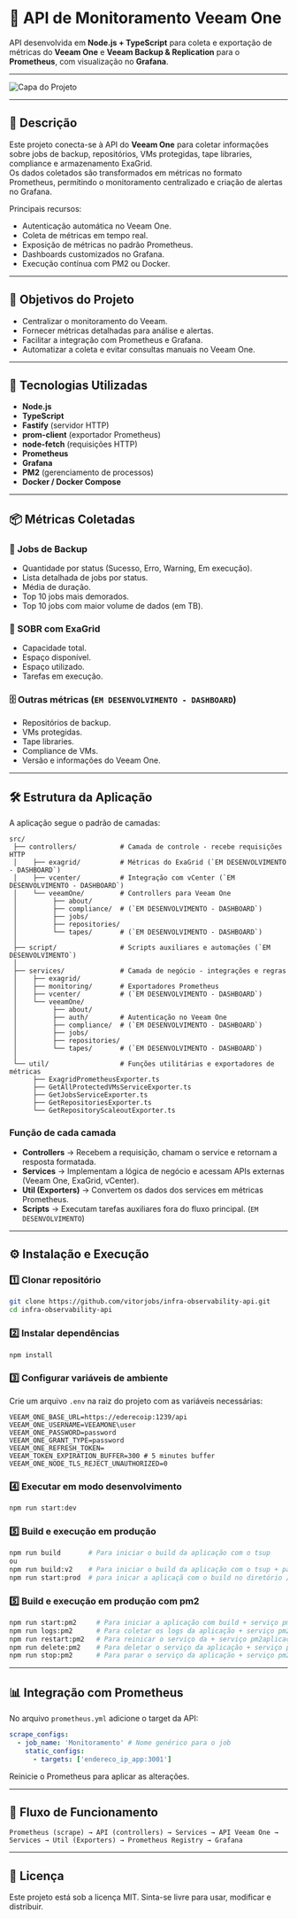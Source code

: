 # 📡 API de Monitoramento Veeam One

API desenvolvida em **Node.js + TypeScript** para coleta e exportação de métricas do **Veeam One** e **Veeam Backup & Replication** para o **Prometheus**, com visualização no **Grafana**.

---
![Capa do Projeto](./docs/Veeam_One_Summary.gif)

---

## 📖 Descrição

Este projeto conecta-se à API do **Veeam One** para coletar informações sobre jobs de backup, repositórios, VMs protegidas, tape libraries, compliance e armazenamento ExaGrid.  
Os dados coletados são transformados em métricas no formato Prometheus, permitindo o monitoramento centralizado e criação de alertas no Grafana.

Principais recursos:

- Autenticação automática no Veeam One.
- Coleta de métricas em tempo real.
- Exposição de métricas no padrão Prometheus.
- Dashboards customizados no Grafana.
- Execução contínua com PM2 ou Docker.

---

## 🎯 Objetivos do Projeto

- Centralizar o monitoramento do Veeam.
- Fornecer métricas detalhadas para análise e alertas.
- Facilitar a integração com Prometheus e Grafana.
- Automatizar a coleta e evitar consultas manuais no Veeam One.

---

## 🚀 Tecnologias Utilizadas

- **Node.js**
- **TypeScript**
- **Fastify** (servidor HTTP)
- **prom-client** (exportador Prometheus)
- **node-fetch** (requisições HTTP)
- **Prometheus**
- **Grafana**
- **PM2** (gerenciamento de processos)
- **Docker / Docker Compose**

---

## 📦 Métricas Coletadas

### 📂 Jobs de Backup
- Quantidade por status (Sucesso, Erro, Warning, Em execução).
- Lista detalhada de jobs por status.
- Média de duração.
- Top 10 jobs mais demorados.
- Top 10 jobs com maior volume de dados (em TB).

### 💾 SOBR com ExaGrid
- Capacidade total.
- Espaço disponível.
- Espaço utilizado.
- Tarefas em execução.

### 🗄️ Outras métricas (`EM DESENVOLVIMENTO - DASHBOARD`)
- Repositórios de backup.
- VMs protegidas.
- Tape libraries.
- Compliance de VMs.
- Versão e informações do Veeam One.

---

## 🛠️ Estrutura da Aplicação

A aplicação segue o padrão de camadas:

```
src/
 ├── controllers/           # Camada de controle - recebe requisições HTTP
 │    ├── exagrid/          # Métricas do ExaGrid (`EM DESENVOLVIMENTO - DASHBOARD`)
 │    ├── vcenter/          # Integração com vCenter (`EM DESENVOLVIMENTO - DASHBOARD`)
 │    └── veeamOne/         # Controllers para Veeam One
 │         ├── about/
 │         ├── compliance/  # (`EM DESENVOLVIMENTO - DASHBOARD`)
 │         ├── jobs/
 │         ├── repositories/
 │         └── tapes/       # (`EM DESENVOLVIMENTO - DASHBOARD`) 
 │
 ├── script/                # Scripts auxiliares e automações (`EM DESENVOLVIMENTO`)
 │
 ├── services/              # Camada de negócio - integrações e regras
 │    ├── exagrid/
 │    ├── monitoring/       # Exportadores Prometheus
 │    ├── vcenter/          # (`EM DESENVOLVIMENTO - DASHBOARD`)
 │    └── veeamOne/
 │         ├── about/
 │         ├── auth/        # Autenticação no Veeam One
 │         ├── compliance/  # (`EM DESENVOLVIMENTO - DASHBOARD`)
 │         ├── jobs/
 │         ├── repositories/
 │         └── tapes/       # (`EM DESENVOLVIMENTO - DASHBOARD`)
 │
 └── util/                  # Funções utilitárias e exportadores de métricas
      ├── ExagridPrometheusExporter.ts
      ├── GetAllProtectedVMsServiceExporter.ts
      ├── GetJobsServiceExporter.ts
      ├── GetRepositoriesExporter.ts
      └── GetRepositoryScaleoutExporter.ts
```

### Função de cada camada

- **Controllers** → Recebem a requisição, chamam o service e retornam a resposta formatada.
- **Services** → Implementam a lógica de negócio e acessam APIs externas (Veeam One, ExaGrid, vCenter).
- **Util (Exporters)** → Convertem os dados dos services em métricas Prometheus.
- **Scripts** → Executam tarefas auxiliares fora do fluxo principal. (`EM DESENVOLVIMENTO`)

---

## ⚙️ Instalação e Execução

### 1️⃣ Clonar repositório
```bash
git clone https://github.com/vitorjobs/infra-observability-api.git
cd infra-observability-api
```

### 2️⃣ Instalar dependências
```bash
npm install
```

### 3️⃣ Configurar variáveis de ambiente  
Crie um arquivo `.env` na raiz do projeto com as variáveis necessárias:
```env
VEEAM_ONE_BASE_URL=https://ederecoip:1239/api
VEEAM_ONE_USERNAME=VEEAMONE\user
VEEAM_ONE_PASSWORD=password
VEEAM_ONE_GRANT_TYPE=password
VEEAM_ONE_REFRESH_TOKEN=
VEEAM_TOKEN_EXPIRATION_BUFFER=300 # 5 minutes buffer
VEEAM_ONE_NODE_TLS_REJECT_UNAUTHORIZED=0

```

### 4️⃣ Executar em modo desenvolvimento
```bash
npm run start:dev
```

### 5️⃣ Build e execução em produção
```bash
npm run build       # Para iniciar o build da aplicação com o tsup
ou 
npm run build:v2    # Para iniciar o build da aplicação com o tsup + paramatros
npm run start:prod  # para inicar a aplicaçã com o build no diretório /build
```

### 5️⃣ Build e execução em produção com pm2
```bash
npm run start:pm2     # Para iniciar a aplicação com build + serviço pm2
npm run logs:pm2      # Para coletar os logs da aplicação + serviço pm2
npm run restart:pm2   # Para reinicar o serviço da + serviço pm2aplicação
npm run delete:pm2    # Para deletar o serviço da aplicação + serviço pm2
npm run stop:pm2      # Para parar o serviço da aplicação + serviço pm2
```

---

## 📊 Integração com Prometheus

No arquivo `prometheus.yml` adicione o target da API:
```yaml
scrape_configs:
  - job_name: 'Monitoramento' # Nome genérico para o job
    static_configs:
      - targets: ['endereco_ip_app:3001']

```

Reinicie o Prometheus para aplicar as alterações.

---

<!-- ## 📈 Dashboard Grafana

- Importe o JSON do dashboard fornecido na pasta `/grafana`.
- Configure a fonte de dados do Prometheus.
- Visualize as métricas de jobs, repositórios, VMs e tapes.

--- -->

## 🧩 Fluxo de Funcionamento

```
Prometheus (scrape) → API (controllers) → Services → API Veeam One → Services → Util (Exporters) → Prometheus Registry → Grafana
```

---

## 📜 Licença

Este projeto está sob a licença MIT. Sinta-se livre para usar, modificar e distribuir.